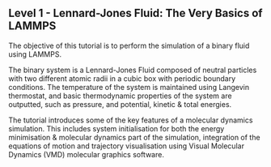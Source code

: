 ## Level 1 - Lennard-Jones Fluid: The Very Basics of LAMMPS

The objective of this tutorial is to perform the simulation of a binary fluid using LAMMPS.

The binary system is a Lennard-Jones Fluid composed of neutral particles with two different atomic radii in a cubic box with periodic boundary conditions. The temperature of the system is maintained using Langevin thermostat, and basic thermodynamic properties of the system are outputted, such as pressure, and potential, kinetic & total energies.

The tutorial introduces some of the key features of a molecular dynamics simulation. This includes system initialisation for both the energy minimisation & molecular dynamics part of the simulation, integration of the equations of motion and trajectory visualisation using Visual Molecular Dynamics (VMD) molecular graphics software.
